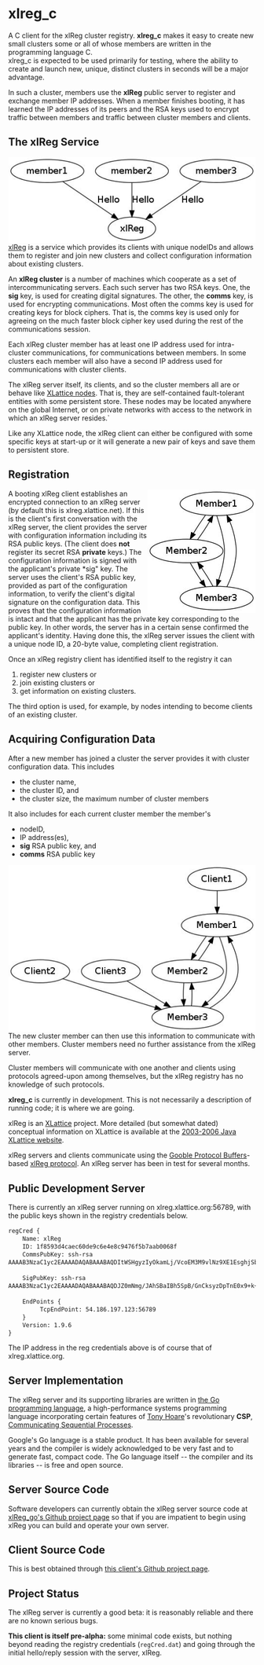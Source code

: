 # xlreg_c

A C client for the xlReg cluster registry.  **xlreg_c**
makes it easy to create new small clusters some or all of whose members are
written in the programming language C.  
xlreg_c is expected to be used primarily for testing, where
the ability to create and launch new, unique, distinct clusters in seconds
will be a major advantage.

In such a cluster, members use the **xlReg** public server to register and
exchange member IP addresses.  When a member finishes booting, it has 
learned the IP addresses of its peers and the RSA keys used to encrypt 
traffic between members and traffic between cluster members and clients.

## The xlReg Service

<img src="img/xl-registration.jpg" alt="xl-registration" style="float:left" title="members registering with xlReg">

[xlReg](http://jddixon.github.io/xlReg_go)
is a service which provides its clients with unique nodeIDs and allows them
to register and join new clusters and collect configuration information
about existing clusters.

An **xlReg cluster** is a number of machines
which cooperate as a set of intercommunicating servers.  Each
such server has two RSA keys.  One, the **sig** key, is used for creating
digital signatures.  The other, the **comms** key, is used for encrypting
communications.  Most often the comms key is used for creating keys for
block ciphers. That is, the comms key is used only for agreeing on the
much faster block cipher key used during the rest of the communications
session.

Each xlReg cluster member has at least one IP address used for
intra-cluster communications, for communications between members.  In some
clusters each member will also have a second IP address used for 
communications with cluster clients.

The xlReg server itself, its clients, and so the cluster members all are
or behave like
[XLattice nodes](http://jddixon.github.io/xlNode_go).
That is, they are self-contained fault-tolerant entities with some
persistent store.  These nodes may be located anywhere on the global
Internet, or on private networks with access to the network in which
an xlReg server resides.`

Like any XLattice node, the xlReg client can either be configured with some
specific keys at start-up or it will generate a new pair of keys and save
them to persistent store.

## Registration

<img src="img/simple-cluster.jpg" alt="simple-cluster" style="float:right" title="small cluster, no clients">

A booting xlReg client establishes an encrypted connection to an xlReg server 
(by default this is xlreg.xlattice.net).
If this is the client's first conversation with the xlReg server, the client 
provides the server with configuration information including its RSA public
keys.  (The client does **not** register its secret RSA **private** keys.)
The configuration information is signed with the applicant's private
*sig" key.  The server uses the
client's RSA public key, provided as part of the configuration information, to
verify the client's digital signature on the configuration data.  This proves
that the configuration information is intact and that the applicant has the
private key corresponding to the public key.  In other words, the server has
in a certain sense confirmed the applicant's identity.  Having done this,
the xlReg server issues the client with a unique node ID, a 20-byte value,
completing client registration.

Once an xlReg registry client has identified itself to the registry it can

1. register new clusters or
2. join existing clusters or
3. get information on existing clusters.

The third option is used, for example, by nodes intending to become clients
of an existing cluster.

## Acquiring Configuration Data

After a new member has joined a cluster the server provides it
with cluster configuration data.  This includes

* the cluster name,
* the cluster ID, and
* the cluster size, the  maximum number of cluster members

It also includes for each current cluster member the member's

* nodeID,
* IP address(es),
* **sig** RSA public key, and
* **comms** RSA public key

<img src="img/cluster-with-clients.jpg" alt="cluster-with-clients" style="float:left" title="cluster with clients">

The new cluster member can then use this information to communicate with
other members.  Cluster members need no further assistance from the
xlReg server.

Cluster members will communicate with one another and clients
using protocols agreed-upon among themselves, but the xlReg registry
has no knowledge of such protocols.

**xlreg_c** is currently in development.  This is not
necessarily a description of running code; it is where we are going.

xlReg is an [XLattice](http://jddixon.github.io/xlattice_go/) project.  More
detailed (but somewhat dated) conceptual information on XLattice
is available at the [2003-2006 Java XLattice website](http://www.xlattice.org).

xlReg servers and clients communicate using the
[Gooble Protocol Buffers](http://code.google.com/p/protobuf/)-based
[xlReg protocol](http://jddixon.github.io/xlReg_go/xlReg_protocol.html).
An xlReg server has been in test for several months.

## Public Development Server

There is currently an xlReg server running on xlreg.xlattice.org:56789,
with the public keys shown in the registry credentials below.

	regCred {
	    Name: xlReg
	    ID: 1f8593d4caec60de9c6e4e8c9476f5b7aab0068f
	    CommsPubKey: ssh-rsa AAAAB3NzaC1yc2EAAAADAQABAAABAQDItWSHgyzIyOkamLj/VcoEM3M9vlNz9XE1EsghjSbk0eYaZz2WxFfLS9kdH/SC5fuWXHYTZS9sWOqoWVbdZyV4FAVxsg60Q22Y1QWuzbCZ86qjlCkD03Ya2/Jj9MgqvF7VQauBKVKY3lgatq9NiD+FnSV1E7sXy20OFipVs7nf1PyUSqU+F96VFROvUszEQdNop6rUEqjTfWskjx9mkVm66hhJXWARNE4bDVCkl/ixy24dRhqnot78lOmQPnyash9pIZvZJcJnCHjXhi07oQrcXWd5etN2M3kxPSJBrrOJ6ar/CkKbgdeCNKNZXMbUWnC65WRNsElmNfSUIPmyT1RN
	
	    SigPubKey: ssh-rsa AAAAB3NzaC1yc2EAAAADAQABAAABAQDJZ0mNmg/JAhSBaIBh5SpB/GnCksyzDpTnE0x9+k+HtOgIyKpr4L4Ev8mnKzCFBuOoXiyVSA7IMS4R67NbXF+fZQQyqyKjuKpvMSOYd1f8YVj6BLs2Ydi4zOe1xaqj3ttdL6riyGjkqI4+EMJGsfz87WXcCHkL9wQbFNi2lU+gdkrTPpM9uULFQZ/CiZsltSs0Hvbvr3mQnFwHtjhqX8Y4RqZ4BJ6dgK9x6+KY9jQjBvN8JQi/GPQoLsC7JuK9MUve5ICBImHTbeGFun5DH6mjAKZa32Z7awTBNaTrO3kqb5ABPL553wumclWkGnRSgqiAh/UGYMyc3tzh/y4ed1ST
	
	    EndPoints {
	         TcpEndPoint: 54.186.197.123:56789
	    }
	    Version: 1.9.6
	}

The IP address in the reg credentials above is of course that of xlreg.xlattice.org.

## Server Implementation

The xlReg server and its supporting libraries are written in
[the Go programming language](http://golang.org), a high-performance
systems programming language incorporating certain features of
[Tony Hoare](http://en.wikipedia.org/wiki/Tony_Hoare)'s
revolutionary **CSP**,
[Communicating Sequential Processes](http://www.usingcsp.com).

Google's Go language is a stable product.  It has been available for 
several years and the compiler is widely acknowledged to be very fast
and to generate fast, compact code.  The Go language itself --
the compiler and its libraries -- is free and open source.

## Server Source Code

Software developers can currently obtain the xlReg server source code at
[xlReg_go's Github project page](https://github.com/jddixon/xlReg_go/)
so that if you are impatient to begin using xlReg you can build and operate
your own server.

## Client Source Code

This is best obtained through
[this client's Github project page](https://github.com/jddixon/xlreg_c/).

## Project Status

The xlReg server is currently a good beta: it is reasonably reliable and
there are no known serious bugs.

**This client is itself pre-alpha:** some minimal code exists, but nothing
beyond reading the registry credentials (`regCred.dat`) and going through
the initial hello/reply session with the server, xlReg.
